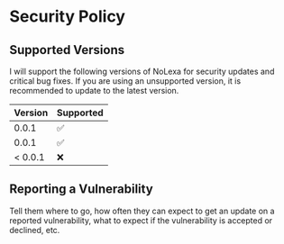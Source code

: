 # Security Policy

## Supported Versions

I will support the following versions of NoLexa for security updates and critical bug fixes.
If you are using an unsupported version, it is recommended to update to the latest version.

| Version | Supported          |
| ------- | ------------------ |
| 0.0.1   | :white_check_mark: |
| 0.0.1   | :white_check_mark: |
| < 0.0.1   | :x:                |

## Reporting a Vulnerability

Tell them where to go, how often they can expect to get an update on a
reported vulnerability, what to expect if the vulnerability is accepted or
declined, etc.

